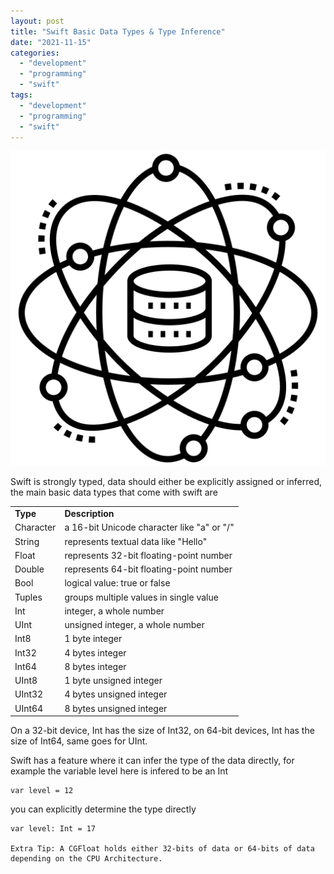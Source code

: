 ```yaml
---
layout: post
title: "Swift Basic Data Types & Type Inference"
date: "2021-11-15"
categories: 
  - "development"
  - "programming"
  - "swift"
tags: 
  - "development"
  - "programming"
  - "swift"
---
```


![](images/data-science.png)

Swift is strongly typed, data should either be explicitly assigned or inferred, the main basic data types that come with swift are

<table><tbody><tr><td><strong>Type</strong></td><td><strong>Description</strong></td></tr><tr><td>Character</td><td>a 16-bit Unicode character like "a" or "/"</td></tr><tr><td>String</td><td>represents textual data like "Hello"</td></tr><tr><td>Float</td><td>represents 32-bit floating-point number</td></tr><tr><td>Double</td><td>represents 64-bit floating-point number</td></tr><tr><td>Bool</td><td>logical value: true or false</td></tr><tr><td>Tuples</td><td>groups multiple values in single value</td></tr><tr><td>Int</td><td>integer, a whole number</td></tr><tr><td>UInt</td><td>unsigned integer, a whole number</td></tr><tr><td>Int8</td><td>1 byte integer</td></tr><tr><td>Int32</td><td>4 bytes integer</td></tr><tr><td>Int64</td><td>8 bytes integer</td></tr><tr><td>UInt8</td><td>1 byte unsigned integer</td></tr><tr><td>UInt32</td><td>4 bytes unsigned integer</td></tr><tr><td>UInt64</td><td>8 bytes unsigned integer</td></tr></tbody></table>

  
On a 32-bit device, Int has the size of Int32, on 64-bit devices, Int has the size of Int64, same goes for UInt.

Swift has a feature where it can infer the type of the data directly, for example the variable level here is infered to be an Int

```
var level = 12
```

you can explicitly determine the type directly

```
var level: Int = 17

Extra Tip: A CGFloat holds either 32-bits of data or 64-bits of data depending on the CPU Architecture.
```
